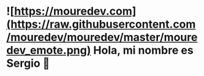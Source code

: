 # ![https://mouredev.com](https://raw.githubusercontent.com/mouredev/mouredev/master/mouredev_emote.png) Hola, mi nombre es Sergio 👋
